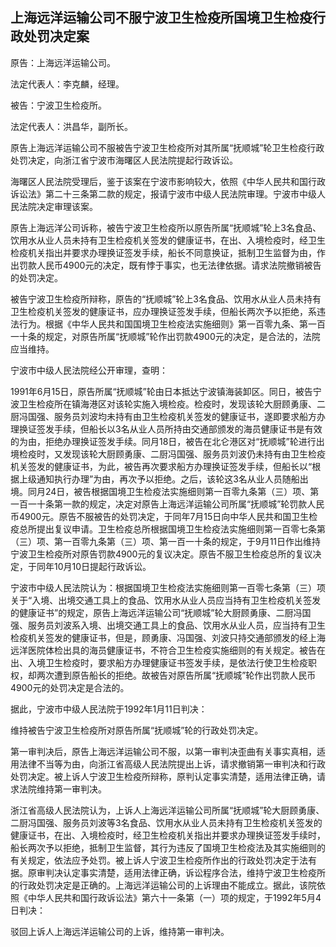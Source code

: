 ## 上海远洋运输公司不服宁波卫生检疫所国境卫生检疫行政处罚决定案



原告：上海远洋运输公司。

法定代表人：李克麟，经理。

被告：宁波卫生检疫所。

法定代表人：洪昌华，副所长。

原告上海远洋运输公司不服被告宁波卫生检疫所对其所属“抚顺城”轮卫生检疫行政处罚决定，向浙江省宁波市海曙区人民法院提起行政诉讼。

海曙区人民法院受理后，鉴于该案在宁波市影响较大，依照《中华人民共和国行政诉讼法》第二十三条第二款的规定，报请宁波市中级人民法院审理。宁波市中级人民法院决定审理该案。

原告上海远洋公司诉称，被告宁波卫生检疫所以原告所属“抚顺城”轮上3名食品、饮用水从业人员未持有卫生检疫机关签发的健康证书，在出、入境检疫时，经卫生检疫机关指出并要求办理换证签发手续，船长不同意换证，抵制卫生监督为由，作出罚款人民币4900元的决定，既有悖于事实，也无法律依据。请求法院撤销被告的处罚决定。

被告宁波卫生检疫所辩称，原告的“抚顺城”轮上3名食品、饮用水从业人员未持有卫生检疫机关签发的健康证书，应办理换证签发手续，但船长两次予以拒绝，系违法行为。根据《中华人民共和国国境卫生检疫法实施细则》第一百零九条、第一百一十条的规定，对原告所属“抚顺城”轮作出罚款4900元的决定，是合法的，法院应当维持。

宁波市中级人民法院经公开审理，查明：

1991年6月15日，原告所属“抚顺城”轮由日本抵达宁波镇海装卸区。同日，被告宁波卫生检疫所在镇海港区对该轮实施入境检疫。检疫时，发现该轮大厨顾勇康、二厨冯国强、服务员刘波均未持有由卫生检疫机关签发的健康证书，遂即要求船方办理换证签发手续，但船长以3名从业人员所持由交通部颁发的海员健康证书是有效的为由，拒绝办理换证签发手续。同月18日，被告在北仑港区对“抚顺城”轮进行出境检疫时，又发现该轮大厨顾勇康、二厨冯国强、服务员刘波仍未持有由卫生检疫机关签发的健康证书，为此，被告再次要求船方办理换证签发手续，但船长以“根据上级通知执行办理”为由，再次予以拒绝。之后，该轮这3名从业人员随船出境。同月24日，被告根据国境卫生检疫法实施细则第一百零九条第（三）项、第一百一十条第一款的规定，决定对原告上海远洋运输公司所属“抚顺城”轮罚款人民币4900元。原告不服被告的处罚决定，于同年7月15日向中华人民共和国卫生检疫总所提出复议申请。卫生检疫总所根据国境卫生检疫法实施细则第一百零七条第（三）项、第一百零九条第（三）项、第一百一十条的规定，于9月11日作出维持宁波卫生检疫所对原告罚款4900元的复议决定。原告不服卫生检疫总所的复议决定，于同年10月10日提起行政诉讼。

宁波市中级人民法院认为：根据国境卫生检疫法实施细则第一百零七条第（三）项关于“入境、出境交通工具上的食品、饮用水从业人员应当持有卫生检疫机关签发的健康证书”的规定，原告上海远洋运输公司“抚顺城”轮大厨顾勇康、二厨冯国强、服务员刘波系入境、出境交通工具上的食品、饮用水从业人员，应当持有卫生检疫机关签发的健康证书，但是，顾勇康、冯国强、刘波只持交通部颁发的经上海远洋医院体检出具的海员健康证书，不符合卫生检疫实施细则的有关规定。被告在出、入境卫生检疫时，要求船方办理健康证书签发手续，是依法行使卫生检疫职权，却两次遭到原告船长的拒绝。故被告对原告所属“抚顺城”轮作出罚款人民币4900元的处罚决定是合法的。

据此，宁波市中级人民法院于1992年1月11日判决：

维持被告宁波卫生检疫所对原告所属“抚顺城”轮的行政处罚决定。

第一审判决后，原告上海远洋运输公司不服，以第一审判决歪曲有关事实真相，适用法律不当等为由，向浙江省高级人民法院提出上诉，请求撤销第一审判决和行政处罚决定。被上诉人宁波卫生检疫所辩称，原判认定事实清楚，适用法律正确，请求法院维持第一审判决。

浙江省高级人民法院认为，上诉人上海远洋运输公司所属“抚顺城”轮大厨顾勇康、二厨冯国强、服务员刘波等3名食品、饮用水从业人员未持有卫生检疫机关签发的健康证书，在出、入境检疫时，经卫生检疫机关指出并要求办理换证签发手续时，船长两次予以拒绝，抵制卫生监督，其行为违反了国境卫生检疫法及其实施细则的有关规定，依法应予处罚。被上诉人宁波卫生检疫所作出的行政处罚决定于法有据。原审判决认定事实清楚，适用法律正确，诉讼程序合法，维持宁波卫生检疫所的行政处罚决定是正确的。上海远洋运输公司的上诉理由不能成立。据此，该院依照《中华人民共和国行政诉讼法》第六十一条第（一）项的规定，于1992年5月4日判决：

驳回上诉人上海远洋运输公司的上诉，维持第一审判决。

